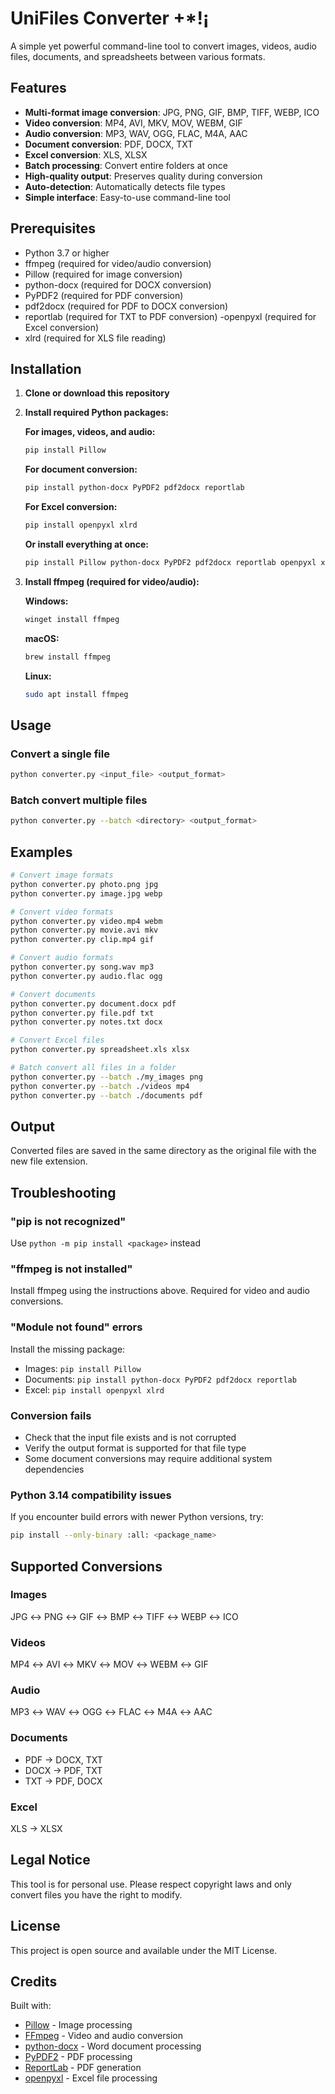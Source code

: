 # UniFiles Converter +*!¡

A simple yet powerful command-line tool to convert images, videos, audio files, documents, and spreadsheets between various formats.

## Features

- **Multi-format image conversion**: JPG, PNG, GIF, BMP, TIFF, WEBP, ICO
- **Video conversion**: MP4, AVI, MKV, MOV, WEBM, GIF
- **Audio conversion**: MP3, WAV, OGG, FLAC, M4A, AAC
- **Document conversion**: PDF, DOCX, TXT
- **Excel conversion**: XLS, XLSX
- **Batch processing**: Convert entire folders at once
- **High-quality output**: Preserves quality during conversion
- **Auto-detection**: Automatically detects file types
- **Simple interface**: Easy-to-use command-line tool

## Prerequisites

- Python 3.7 or higher
- ffmpeg (required for video/audio conversion)
- Pillow (required for image conversion)
- python-docx (required for DOCX conversion)
- PyPDF2 (required for PDF conversion)
- pdf2docx (required for PDF to DOCX conversion)
- reportlab (required for TXT to PDF conversion)
-openpyxl (required for Excel conversion)
- xlrd (required for XLS file reading)

## Installation

1. **Clone or download this repository**

2. **Install required Python packages:**
   
   **For images, videos, and audio:**
   ```bash
   pip install Pillow
   ```
   
   **For document conversion:**
   ```bash
   pip install python-docx PyPDF2 pdf2docx reportlab
   ```
   
   **For Excel conversion:**
   ```bash
   pip install openpyxl xlrd
   ```
   
   **Or install everything at once:**
   ```bash
   pip install Pillow python-docx PyPDF2 pdf2docx reportlab openpyxl xlrd
   ```

3. **Install ffmpeg (required for video/audio):**
   
   **Windows:**
   ```bash
   winget install ffmpeg
   ```
   
   **macOS:**
   ```bash
   brew install ffmpeg
   ```
   
   **Linux:**
   ```bash
   sudo apt install ffmpeg
   ```

## Usage

### Convert a single file

```bash
python converter.py <input_file> <output_format>
```

### Batch convert multiple files

```bash
python converter.py --batch <directory> <output_format>
```

## Examples

```bash
# Convert image formats
python converter.py photo.png jpg
python converter.py image.jpg webp

# Convert video formats
python converter.py video.mp4 webm
python converter.py movie.avi mkv
python converter.py clip.mp4 gif

# Convert audio formats
python converter.py song.wav mp3
python converter.py audio.flac ogg

# Convert documents
python converter.py document.docx pdf
python converter.py file.pdf txt
python converter.py notes.txt docx

# Convert Excel files
python converter.py spreadsheet.xls xlsx

# Batch convert all files in a folder
python converter.py --batch ./my_images png
python converter.py --batch ./videos mp4
python converter.py --batch ./documents pdf
```

## Output

Converted files are saved in the same directory as the original file with the new file extension.

## Troubleshooting

### "pip is not recognized"
Use `python -m pip install <package>` instead

### "ffmpeg is not installed"
Install ffmpeg using the instructions above. Required for video and audio conversions.

### "Module not found" errors
Install the missing package:
- Images: `pip install Pillow`
- Documents: `pip install python-docx PyPDF2 pdf2docx reportlab`
- Excel: `pip install openpyxl xlrd`

### Conversion fails
- Check that the input file exists and is not corrupted
- Verify the output format is supported for that file type
- Some document conversions may require additional system dependencies

### Python 3.14 compatibility issues
If you encounter build errors with newer Python versions, try:
```bash
pip install --only-binary :all: <package_name>
```

## Supported Conversions

### Images
JPG ↔ PNG ↔ GIF ↔ BMP ↔ TIFF ↔ WEBP ↔ ICO

### Videos
MP4 ↔ AVI ↔ MKV ↔ MOV ↔ WEBM ↔ GIF

### Audio
MP3 ↔ WAV ↔ OGG ↔ FLAC ↔ M4A ↔ AAC

### Documents
- PDF → DOCX, TXT
- DOCX → PDF, TXT
- TXT → PDF, DOCX

### Excel
XLS → XLSX

## Legal Notice

This tool is for personal use. Please respect copyright laws and only convert files you have the right to modify.

## License

This project is open source and available under the MIT License.

## Credits

Built with:
- [Pillow](https://python-pillow.org/) - Image processing
- [FFmpeg](https://ffmpeg.org/) - Video and audio conversion
- [python-docx](https://python-docx.readthedocs.io/) - Word document processing
- [PyPDF2](https://pypdf2.readthedocs.io/) - PDF processing
- [ReportLab](https://www.reportlab.com/) - PDF generation
- [openpyxl](https://openpyxl.readthedocs.io/) - Excel file processing
